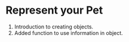 # Represent your Pet

1. Introduction to creating objects.
1. Added function to use information in object.
